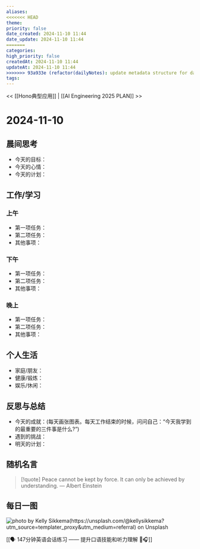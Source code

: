 ```yaml
---
aliases: 
<<<<<<< HEAD
theme: 
priority: false
date_created: 2024-11-10 11:44
date_update: 2024-11-10 11:44
=======
categories: 
high_priority: false
createdAt: 2024-11-10 11:44
updateAt: 2024-11-10 11:44
>>>>>>> 93a933e (refactor(dailyNotes): update metadata structure for daily notes)
tags:
---
```


<< [[Hono典型应用]] | [[AI Engineering 2025 PLAN]] >>

# 2024-11-10


## 晨间思考
- 今天的目标：
- 今天的心情：
- 今天的计划：

## 工作/学习
### 上午
- 第一项任务：
- 第二项任务：
- 其他事项：

### 下午
- 第一项任务：
- 第二项任务：
- 其他事项：

### 晚上
- 第一项任务：
- 第二项任务：
- 其他事项：

## 个人生活
- 家庭/朋友：
- 健康/锻炼：
- 娱乐/休闲：

## 反思与总结
- 今天的成就：(每天画张图表。每天工作结束的时候，问问自己：“今天我学到的最重要的三件事是什么?”)
- 遇到的挑战：
- 明天的计划：

## 随机名言
> [!quote] Peace cannot be kept by force. It can only be achieved by understanding.
> — Albert Einstein

## 每日一图
![photo by Kelly Sikkema(https://unsplash.com/@kellysikkema?utm_source=templater_proxy&utm_medium=referral) on Unsplash](https://images.unsplash.com/photo-1730829807497-9c5b8c9c41c4?crop=entropy&cs=srgb&fm=jpg&ixid=M3w2NDU1OTF8MHwxfHJhbmRvbXx8fHx8fHx8fDE3MzEyMTAyNjJ8&ixlib=rb-4.0.3&q=85&w=800&h=600)


[[🗣️ 147分钟英语会话练习 —— 提升口语技能和听力理解 🌟🎧]]



